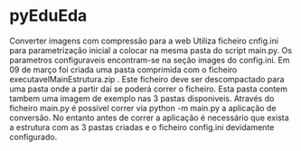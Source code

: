 # pyEduEda
Converter imagens com compressão para a web
Utiliza ficheiro cnfig.ini para parametrização inicial a colocar na mesma pasta do script main.py.
Os parametros configuraveis encontram-se na seção images do config.ini.
Em 09 de março foi criada uma pasta comprimida com o ficheiro executavelMainEstrutura.zip . Este ficheiro deve ser descompactado
para uma pasta onde a partir daí se poderá correr o ficheiro.
Esta pasta contem tambem uma imagem de exemplo nas 3 pastas disponiveis. Através do ficheiro main.py é possível correr via python -m main.py
a aplicação de conversão. No entanto antes de correr a aplicação é necessário que exista a estrutura com as 3 pastas criadas e o ficheiro config.ini 
devidamente configurado.
